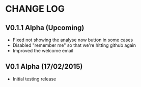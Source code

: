 CHANGE LOG
==========


## V0.1.1 Alpha (Upcoming)

* Fixed not showing the analyse now button in some cases
* Disabled "remember me" so that we're hitting github again
* Improved the welcome email


## V0.1 Alpha (17/02/2015)

* Initial testing release
